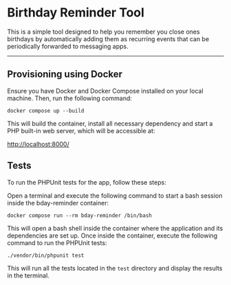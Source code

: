 # Birthday Reminder Tool

This is a simple tool designed to help you remember you close ones birthdays by automatically adding them as recurring events that can be periodically forwarded to messaging apps.

---

## Provisioning using Docker

Ensure you have Docker and Docker Compose installed on your local machine. Then, run the following command:

```
docker compose up --build
```

This will build the container, install all necessary dependency and start a PHP built-in web server, which will be accessible at:

[http://localhost:8000/](http://localhost:8000/)

## Tests

To run the PHPUnit tests for the app, follow these steps:

Open a terminal and execute the following command to start a bash session inside the bday-reminder container:

```
docker compose run --rm bday-reminder /bin/bash
```

This will open a bash shell inside the container where the application and its dependencies are set up.
Once inside the container, execute the following command to run the PHPUnit tests:

```
./vendor/bin/phpunit test
```

This will run all the tests located in the `test` directory and display the results in the terminal.
